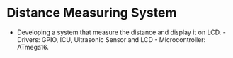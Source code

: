 # Distance Measuring System
 - Developing a system that measure the distance and display it on LCD. - Drivers: GPIO, ICU, Ultrasonic Sensor and LCD - Microcontroller: ATmega16.
